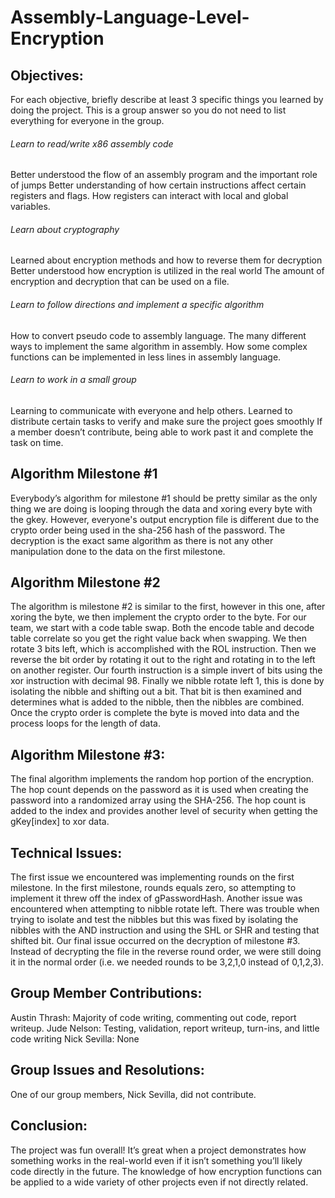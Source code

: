 # Assembly-Language-Level-Encryption

## Objectives:

For each objective, briefly describe at least 3 specific things you learned by doing the project. This is a group answer so you do not need to list everything for everyone in the group.

###### Learn to read/write x86 assembly code
Better understood the flow of an assembly program and the important role of jumps
Better understanding of how certain instructions affect certain registers and flags.
How registers can interact with local and global variables.

###### Learn about cryptography
Learned about encryption methods and how to reverse them for decryption
Better understood how encryption is utilized in the real world
The amount of encryption and decryption that can be used on a file.

###### Learn to follow directions and implement a specific algorithm
How to convert pseudo code to assembly language.
The many different ways to implement the same algorithm in assembly.
How some complex functions can be implemented in less lines in assembly language.

###### Learn to work in a small group
Learning to communicate with everyone and help others.
Learned to distribute certain tasks to verify and make sure the project goes smoothly
If a member doesn’t contribute, being able to work past it and complete the task on time.

## Algorithm Milestone #1

Everybody’s algorithm for milestone #1 should be pretty similar as the only thing we are doing is looping through the data and xoring every byte with the gkey. However, everyone's output encryption file is different due to the crypto order being used in the sha-256 hash of the password. The decryption is the exact same algorithm as there is not any other manipulation done to the data on the first milestone.

## Algorithm Milestone #2

The algorithm is milestone #2 is similar to the first, however in this one, after xoring the byte, we then implement the crypto order to the byte. For our team, we start with a code table swap. Both the encode table and decode table correlate so you get the right value back when swapping. We then rotate 3 bits left, which is accomplished with the ROL instruction. Then we reverse the bit order by rotating it out to the right and rotating in to the left on another register. Our fourth instruction is a simple invert of bits using the xor instruction with decimal 98. Finally we nibble rotate left 1, this is done by isolating the nibble and shifting out a bit. That bit is then examined and determines what is added to the nibble, then the nibbles are combined. Once the crypto order is complete the byte is moved into data and the process loops for the length of data.

## Algorithm Milestone #3:

The final algorithm implements the random hop portion of the encryption. The hop count depends on the password as it is used when creating the password into a randomized array using the SHA-256. The hop count is added to the index and provides another level of security when getting the gKey[index] to xor data.

## Technical Issues:

The first issue we encountered was implementing rounds on the first milestone. In the first milestone, rounds equals zero, so attempting to implement it threw off the index of gPasswordHash. Another issue was encountered when attempting to nibble rotate left. There was trouble when trying to isolate and test the nibbles but this was fixed by isolating the nibbles with the AND instruction and using the SHL or SHR and testing that shifted bit. Our final issue occurred on the decryption of milestone #3. Instead of decrypting the file in the reverse round order, we were still doing it in the normal order (i.e. we needed rounds to be 3,2,1,0 instead of 0,1,2,3).

## Group Member Contributions:

Austin Thrash: Majority of code writing, commenting out code, report writeup.
Jude Nelson: Testing, validation, report writeup, turn-ins, and little code writing
Nick Sevilla: None

## Group Issues and Resolutions:

One of our group members, Nick Sevilla, did not contribute.

## Conclusion:

The project was fun overall! It’s great when a project demonstrates how something works in the real-world even if it isn’t something you’ll likely code directly in the future. The knowledge of how encryption functions can be applied to a wide variety of other projects even if not directly related.
